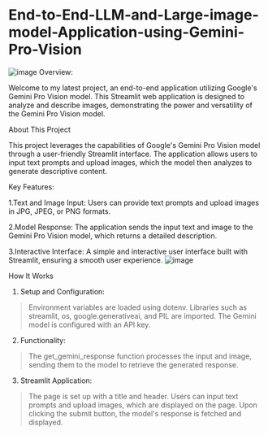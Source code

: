 # End-to-End-LLM-and-Large-image-model-Application-using-Gemini-Pro-Vision
![image](https://github.com/user-attachments/assets/a305bae2-1309-49d0-85d1-2cf7916d3a6c)
Overview:

Welcome to my latest project, an end-to-end application utilizing Google's Gemini Pro Vision model. This Streamlit web application is designed to analyze and describe images, demonstrating the power and versatility of the Gemini Pro Vision model.

About This Project

This project leverages the capabilities of Google's Gemini Pro Vision model through a user-friendly Streamlit interface. The application allows users to input text prompts and upload images, which the model then analyzes to generate descriptive content.

Key Features:

1.Text and Image Input: Users can provide text prompts and upload images in JPG, JPEG, or PNG formats.

2.Model Response: The application sends the input text and image to the Gemini Pro Vision model, which returns a detailed description.

3.Interactive Interface: A simple and interactive user interface built with Streamlit, ensuring a smooth user experience.
![image](https://github.com/user-attachments/assets/22042238-b8d9-4009-81a6-b7e98522e7d4)

How It Works

1. Setup and Configuration:
>Environment variables are loaded using dotenv.
>Libraries such as streamlit, os, google.generativeai, and PIL are imported.
>The Gemini model is configured with an API key.

2. Functionality:
>The get_gemini_response function processes the input and image, sending them to the model to retrieve the generated response.

3. Streamlit Application:
>The page is set up with a title and header.
>Users can input text prompts and upload images, which are displayed on the page.
>Upon clicking the submit button, the model's response is fetched and displayed.
